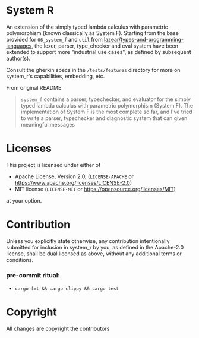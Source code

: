 # System R

An extension of the simply typed lambda calculus with parametric polymorphism (known classically as System F). Starting from the base provided for `06_system_f` and `util` from [lazear/types-and-programming-languages](https://github.com/lazear/types-and-programming-languages), the lexer, parser, type_checker and eval system have been extended to support more "industrial use cases", as defined by subsequent author(s).

Consult the gherkin specs in the `/tests/features` directory for more on system_r's capabilities, embedding, etc.

From original README:

> `system_f` contains a parser, typechecker, and evaluator for the simply typed lambda calculus with parametric polymorphism (System F). The implementation of System F is the most complete so far, and I've tried to write a parser, typechecker and diagnostic system that can given meaningful messages

# Licenses

This project is licensed under either of

- Apache License, Version 2.0, (`LICENSE-APACHE` or https://www.apache.org/licenses/LICENSE-2.0)
- MIT license (`LICENSE-MIT` or https://opensource.org/licenses/MIT)

at your option.

# Contribution

Unless you explicitly state otherwise, any contribution intentionally submitted for inclusion in system_r by you, as defined in the Apache-2.0 license, shall be dual licensed as above, without any additional terms or conditions.

### pre-commit ritual:
- `cargo fmt && cargo clippy && cargo test`

# Copyright

All changes are copyright the contributors
